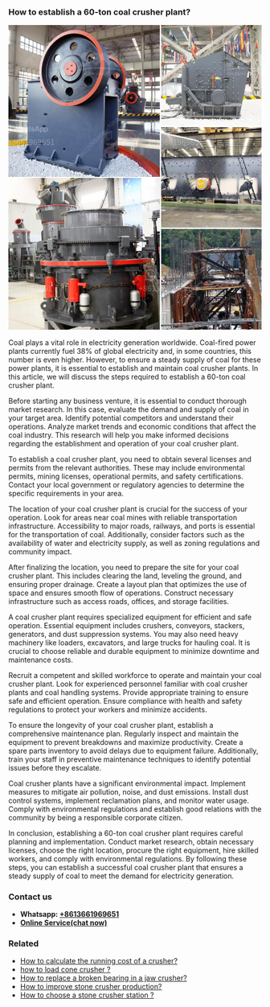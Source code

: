 <h3>How to establish a 60-ton coal crusher plant?</h3><img src='1701745238.jpg' alt=''><p>Coal plays a vital role in electricity generation worldwide. Coal-fired power plants currently fuel 38% of global electricity and, in some countries, this number is even higher. However, to ensure a steady supply of coal for these power plants, it is essential to establish and maintain coal crusher plants. In this article, we will discuss the steps required to establish a 60-ton coal crusher plant.</p><p>Before starting any business venture, it is essential to conduct thorough market research. In this case, evaluate the demand and supply of coal in your target area. Identify potential competitors and understand their operations. Analyze market trends and economic conditions that affect the coal industry. This research will help you make informed decisions regarding the establishment and operation of your coal crusher plant.</p><p>To establish a coal crusher plant, you need to obtain several licenses and permits from the relevant authorities. These may include environmental permits, mining licenses, operational permits, and safety certifications. Contact your local government or regulatory agencies to determine the specific requirements in your area.</p><p>The location of your coal crusher plant is crucial for the success of your operation. Look for areas near coal mines with reliable transportation infrastructure. Accessibility to major roads, railways, and ports is essential for the transportation of coal. Additionally, consider factors such as the availability of water and electricity supply, as well as zoning regulations and community impact.</p><p>After finalizing the location, you need to prepare the site for your coal crusher plant. This includes clearing the land, leveling the ground, and ensuring proper drainage. Create a layout plan that optimizes the use of space and ensures smooth flow of operations. Construct necessary infrastructure such as access roads, offices, and storage facilities.</p><p>A coal crusher plant requires specialized equipment for efficient and safe operation. Essential equipment includes crushers, conveyors, stackers, generators, and dust suppression systems. You may also need heavy machinery like loaders, excavators, and large trucks for hauling coal. It is crucial to choose reliable and durable equipment to minimize downtime and maintenance costs.</p><p>Recruit a competent and skilled workforce to operate and maintain your coal crusher plant. Look for experienced personnel familiar with coal crusher plants and coal handling systems. Provide appropriate training to ensure safe and efficient operation. Ensure compliance with health and safety regulations to protect your workers and minimize accidents.</p><p>To ensure the longevity of your coal crusher plant, establish a comprehensive maintenance plan. Regularly inspect and maintain the equipment to prevent breakdowns and maximize productivity. Create a spare parts inventory to avoid delays due to equipment failure. Additionally, train your staff in preventive maintenance techniques to identify potential issues before they escalate.</p><p>Coal crusher plants have a significant environmental impact. Implement measures to mitigate air pollution, noise, and dust emissions. Install dust control systems, implement reclamation plans, and monitor water usage. Comply with environmental regulations and establish good relations with the community by being a responsible corporate citizen.</p><p>In conclusion, establishing a 60-ton coal crusher plant requires careful planning and implementation. Conduct market research, obtain necessary licenses, choose the right location, procure the right equipment, hire skilled workers, and comply with environmental regulations. By following these steps, you can establish a successful coal crusher plant that ensures a steady supply of coal to meet the demand for electricity generation.</p><h3>Contact us</h3><ul><li><strong>Whatsapp:&nbsp;<a href="https://wa.me/8613661969651">+8613661969651</a></strong></li><li><a href="https://swt.shibang-china.com/?git&amp;zhl&amp;How to establish a 60ton coal crusher plant"><strong>Online Service(chat now)</strong></a></li></ul><h3>Related</h3><ul><li><a href='How to calculate the running cost of a crusher.md'>How to calculate the running cost of a crusher?</a></li><li><a href='how to load cone crusher .md'>how to load cone crusher ?</a></li><li><a href='How to replace a broken bearing in a jaw crusher.md'>How to replace a broken bearing in a jaw crusher?</a></li><li><a href='How to improve stone crusher production.md'>How to improve stone crusher production?</a></li><li><a href='How to choose a stone crusher station .md'>How to choose a stone crusher station ?</a></li></ul>